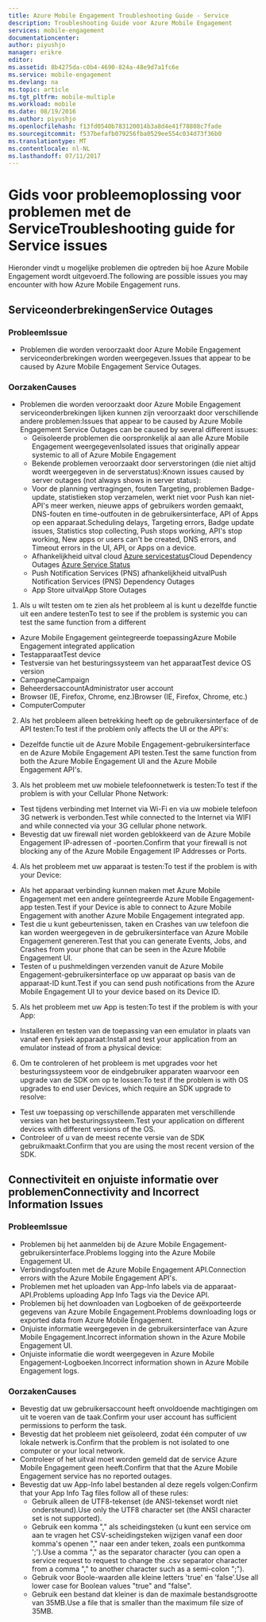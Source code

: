 ```yaml
---
title: Azure Mobile Engagement Troubleshooting Guide - Service
description: Troubleshooting Guide voor Azure Mobile Engagement
services: mobile-engagement
documentationcenter: 
author: piyushjo
manager: erikre
editor: 
ms.assetid: 8b4275da-c0b4-4690-824a-48e9d7a1fc6e
ms.service: mobile-engagement
ms.devlang: na
ms.topic: article
ms.tgt_pltfrm: mobile-multiple
ms.workload: mobile
ms.date: 08/19/2016
ms.author: piyushjo
ms.openlocfilehash: f13fd0540b783120014b3a8d4e41f78808c7fade
ms.sourcegitcommit: f537befafb079256fba0529ee554c034d73f36b0
ms.translationtype: MT
ms.contentlocale: nl-NL
ms.lasthandoff: 07/11/2017
---
```

# <a name="troubleshooting-guide-for-service-issues"></a><span data-ttu-id="ab32a-103">Gids voor probleemoplossing voor problemen met de Service</span><span class="sxs-lookup"><span data-stu-id="ab32a-103">Troubleshooting guide for Service issues</span></span>
<span data-ttu-id="ab32a-104">Hieronder vindt u mogelijke problemen die optreden bij hoe Azure Mobile Engagement wordt uitgevoerd.</span><span class="sxs-lookup"><span data-stu-id="ab32a-104">The following are possible issues you may encounter with how Azure Mobile Engagement runs.</span></span>

## <a name="service-outages"></a><span data-ttu-id="ab32a-105">Serviceonderbrekingen</span><span class="sxs-lookup"><span data-stu-id="ab32a-105">Service Outages</span></span>
### <a name="issue"></a><span data-ttu-id="ab32a-106">Probleem</span><span class="sxs-lookup"><span data-stu-id="ab32a-106">Issue</span></span>
* <span data-ttu-id="ab32a-107">Problemen die worden veroorzaakt door Azure Mobile Engagement serviceonderbrekingen worden weergegeven.</span><span class="sxs-lookup"><span data-stu-id="ab32a-107">Issues that appear to be caused by Azure Mobile Engagement Service Outages.</span></span>

### <a name="causes"></a><span data-ttu-id="ab32a-108">Oorzaken</span><span class="sxs-lookup"><span data-stu-id="ab32a-108">Causes</span></span>
* <span data-ttu-id="ab32a-109">Problemen die worden veroorzaakt door Azure Mobile Engagement serviceonderbrekingen lijken kunnen zijn veroorzaakt door verschillende andere problemen:</span><span class="sxs-lookup"><span data-stu-id="ab32a-109">Issues that appear to be caused by Azure Mobile Engagement Service Outages can be caused by several different issues:</span></span>
  * <span data-ttu-id="ab32a-110">Geïsoleerde problemen die oorspronkelijk al aan alle Azure Mobile Engagement weergegeven</span><span class="sxs-lookup"><span data-stu-id="ab32a-110">Isolated issues that originally appear systemic to all of Azure Mobile Engagement</span></span>
  * <span data-ttu-id="ab32a-111">Bekende problemen veroorzaakt door serverstoringen (die niet altijd wordt weergegeven in de serverstatus):</span><span class="sxs-lookup"><span data-stu-id="ab32a-111">Known issues caused by server outages (not always shows in server status):</span></span>
  * <span data-ttu-id="ab32a-112">Voor de planning vertragingen, fouten Targeting, problemen Badge-update, statistieken stop verzamelen, werkt niet voor Push kan niet-API's meer werken, nieuwe apps of gebruikers worden gemaakt, DNS-fouten en time-outfouten in de gebruikersinterface, API of Apps op een apparaat.</span><span class="sxs-lookup"><span data-stu-id="ab32a-112">Scheduling delays, Targeting errors, Badge update issues, Statistics stop collecting, Push stops working, API's stop working, New apps or users can't be created, DNS errors, and Timeout errors in the UI, API, or Apps on a device.</span></span>
  * <span data-ttu-id="ab32a-113">Afhankelijkheid uitval cloud [Azure servicestatus](http://status.azure.com/)</span><span class="sxs-lookup"><span data-stu-id="ab32a-113">Cloud Dependency Outages [Azure Service Status](http://status.azure.com/)</span></span>
  * <span data-ttu-id="ab32a-114">Push Notification Services (PNS) afhankelijkheid uitval</span><span class="sxs-lookup"><span data-stu-id="ab32a-114">Push Notification Services (PNS) Dependency Outages</span></span>
  * <span data-ttu-id="ab32a-115">App Store uitval</span><span class="sxs-lookup"><span data-stu-id="ab32a-115">App Store Outages</span></span>

1) <span data-ttu-id="ab32a-116">Als u wilt testen om te zien als het probleem al is kunt u dezelfde functie uit een andere testen</span><span class="sxs-lookup"><span data-stu-id="ab32a-116">To test to see if the problem is systemic you can test the same function from a different</span></span>

* <span data-ttu-id="ab32a-117">Azure Mobile Engagement geïntegreerde toepassing</span><span class="sxs-lookup"><span data-stu-id="ab32a-117">Azure Mobile Engagement integrated application</span></span>
* <span data-ttu-id="ab32a-118">Testapparaat</span><span class="sxs-lookup"><span data-stu-id="ab32a-118">Test device</span></span>
* <span data-ttu-id="ab32a-119">Testversie van het besturingssysteem van het apparaat</span><span class="sxs-lookup"><span data-stu-id="ab32a-119">Test device OS version</span></span>
* <span data-ttu-id="ab32a-120">Campagne</span><span class="sxs-lookup"><span data-stu-id="ab32a-120">Campaign</span></span>
* <span data-ttu-id="ab32a-121">Beheerdersaccount</span><span class="sxs-lookup"><span data-stu-id="ab32a-121">Administrator user account</span></span>
* <span data-ttu-id="ab32a-122">Browser (IE, Firefox, Chrome, enz.)</span><span class="sxs-lookup"><span data-stu-id="ab32a-122">Browser (IE, Firefox, Chrome, etc.)</span></span>
* <span data-ttu-id="ab32a-123">Computer</span><span class="sxs-lookup"><span data-stu-id="ab32a-123">Computer</span></span>

2) <span data-ttu-id="ab32a-124">Als het probleem alleen betrekking heeft op de gebruikersinterface of de API testen:</span><span class="sxs-lookup"><span data-stu-id="ab32a-124">To test if the problem only affects the UI or the API's:</span></span>

* <span data-ttu-id="ab32a-125">Dezelfde functie uit de Azure Mobile Engagement-gebruikersinterface en de Azure Mobile Engagement API testen.</span><span class="sxs-lookup"><span data-stu-id="ab32a-125">Test the same function from both the Azure Mobile Engagement UI and the Azure Mobile Engagement API's.</span></span>

3) <span data-ttu-id="ab32a-126">Als het probleem met uw mobiele telefoonnetwerk is testen:</span><span class="sxs-lookup"><span data-stu-id="ab32a-126">To test if the problem is with your Cellular Phone Network:</span></span>

* <span data-ttu-id="ab32a-127">Test tijdens verbinding met Internet via Wi-Fi en via uw mobiele telefoon 3G netwerk is verbonden.</span><span class="sxs-lookup"><span data-stu-id="ab32a-127">Test while connected to the Internet via WIFI and while connected via your 3G cellular phone network.</span></span>
* <span data-ttu-id="ab32a-128">Bevestig dat uw firewall niet worden geblokkeerd van de Azure Mobile Engagement IP-adressen of -poorten.</span><span class="sxs-lookup"><span data-stu-id="ab32a-128">Confirm that your firewall is not blocking any of the Azure Mobile Engagement IP Addresses or Ports.</span></span>

4) <span data-ttu-id="ab32a-129">Als het probleem met uw apparaat is testen:</span><span class="sxs-lookup"><span data-stu-id="ab32a-129">To test if the problem is with your Device:</span></span>

* <span data-ttu-id="ab32a-130">Als het apparaat verbinding kunnen maken met Azure Mobile Engagement met een andere geïntegreerde Azure Mobile Engagement-app testen.</span><span class="sxs-lookup"><span data-stu-id="ab32a-130">Test if your Device is able to connect to Azure Mobile Engagement with another Azure Mobile Engagement integrated app.</span></span>
* <span data-ttu-id="ab32a-131">Test die u kunt gebeurtenissen, taken en Crashes van uw telefoon die kan worden weergegeven in de gebruikersinterface van Azure Mobile Engagement genereren.</span><span class="sxs-lookup"><span data-stu-id="ab32a-131">Test that you can generate Events, Jobs, and Crashes from your phone that can be seen in the Azure Mobile Engagement UI.</span></span> 
* <span data-ttu-id="ab32a-132">Testen of u pushmeldingen verzenden vanuit de Azure Mobile Engagement-gebruikersinterface op uw apparaat op basis van de apparaat-ID kunt.</span><span class="sxs-lookup"><span data-stu-id="ab32a-132">Test if you can send push notifications from the Azure Mobile Engagement UI to your device based on its Device ID.</span></span> 

5) <span data-ttu-id="ab32a-133">Als het probleem met uw App is testen:</span><span class="sxs-lookup"><span data-stu-id="ab32a-133">To test if the problem is with your App:</span></span>

* <span data-ttu-id="ab32a-134">Installeren en testen van de toepassing van een emulator in plaats van vanaf een fysiek apparaat:</span><span class="sxs-lookup"><span data-stu-id="ab32a-134">Install and test your application from an emulator instead of from a physical device:</span></span>

6) <span data-ttu-id="ab32a-135">Om te controleren of het probleem is met upgrades voor het besturingssysteem voor de eindgebruiker apparaten waarvoor een upgrade van de SDK om op te lossen:</span><span class="sxs-lookup"><span data-stu-id="ab32a-135">To test if the problem is with OS upgrades to end user Devices, which require an SDK upgrade to resolve:</span></span>

* <span data-ttu-id="ab32a-136">Test uw toepassing op verschillende apparaten met verschillende versies van het besturingssysteem.</span><span class="sxs-lookup"><span data-stu-id="ab32a-136">Test your application on different devices with different versions of the OS.</span></span>
* <span data-ttu-id="ab32a-137">Controleer of u van de meest recente versie van de SDK gebruikmaakt.</span><span class="sxs-lookup"><span data-stu-id="ab32a-137">Confirm that you are using the most recent version of the SDK.</span></span>

## <a name="connectivity-and-incorrect-information-issues"></a><span data-ttu-id="ab32a-138">Connectiviteit en onjuiste informatie over problemen</span><span class="sxs-lookup"><span data-stu-id="ab32a-138">Connectivity and Incorrect Information Issues</span></span>
### <a name="issue"></a><span data-ttu-id="ab32a-139">Probleem</span><span class="sxs-lookup"><span data-stu-id="ab32a-139">Issue</span></span>
* <span data-ttu-id="ab32a-140">Problemen bij het aanmelden bij de Azure Mobile Engagement-gebruikersinterface.</span><span class="sxs-lookup"><span data-stu-id="ab32a-140">Problems logging into the Azure Mobile Engagement UI.</span></span>
* <span data-ttu-id="ab32a-141">Verbindingsfouten met de Azure Mobile Engagement API.</span><span class="sxs-lookup"><span data-stu-id="ab32a-141">Connection errors with the Azure Mobile Engagement API's.</span></span>
* <span data-ttu-id="ab32a-142">Problemen met het uploaden van App-Info labels via de apparaat-API.</span><span class="sxs-lookup"><span data-stu-id="ab32a-142">Problems uploading App Info Tags via the Device API.</span></span>
* <span data-ttu-id="ab32a-143">Problemen bij het downloaden van Logboeken of de geëxporteerde gegevens van Azure Mobile Engagement.</span><span class="sxs-lookup"><span data-stu-id="ab32a-143">Problems downloading logs or exported data from Azure Mobile Engagement.</span></span>
* <span data-ttu-id="ab32a-144">Onjuiste informatie weergegeven in de gebruikersinterface van Azure Mobile Engagement.</span><span class="sxs-lookup"><span data-stu-id="ab32a-144">Incorrect information shown in the Azure Mobile Engagement UI.</span></span>
* <span data-ttu-id="ab32a-145">Onjuiste informatie die wordt weergegeven in Azure Mobile Engagement-Logboeken.</span><span class="sxs-lookup"><span data-stu-id="ab32a-145">Incorrect information shown in Azure Mobile Engagement logs.</span></span>

### <a name="causes"></a><span data-ttu-id="ab32a-146">Oorzaken</span><span class="sxs-lookup"><span data-stu-id="ab32a-146">Causes</span></span>
* <span data-ttu-id="ab32a-147">Bevestig dat uw gebruikersaccount heeft onvoldoende machtigingen om uit te voeren van de taak.</span><span class="sxs-lookup"><span data-stu-id="ab32a-147">Confirm your user account has sufficient permissions to perform the task.</span></span>
* <span data-ttu-id="ab32a-148">Bevestig dat het probleem niet geïsoleerd, zodat één computer of uw lokale netwerk is.</span><span class="sxs-lookup"><span data-stu-id="ab32a-148">Confirm that the problem is not isolated to one computer or your local network.</span></span>
* <span data-ttu-id="ab32a-149">Controleer of het uitval moet worden gemeld dat de service Azure Mobile Engagement geen heeft.</span><span class="sxs-lookup"><span data-stu-id="ab32a-149">Confirm that that the Azure Mobile Engagement service has no reported outages.</span></span>
* <span data-ttu-id="ab32a-150">Bevestig dat uw App-Info label bestanden al deze regels volgen:</span><span class="sxs-lookup"><span data-stu-id="ab32a-150">Confirm that your App Info Tag files follow all of these rules:</span></span>
  * <span data-ttu-id="ab32a-151">Gebruik alleen de UTF8-tekenset (de ANSI-tekenset wordt niet ondersteund).</span><span class="sxs-lookup"><span data-stu-id="ab32a-151">Use only the UTF8 character set (the ANSI character set is not supported).</span></span>
  * <span data-ttu-id="ab32a-152">Gebruik een komma "," als scheidingsteken (u kunt een service om aan te vragen het CSV-scheidingsteken wijzigen vanaf een door komma's openen "," naar een ander teken, zoals een puntkomma ';').</span><span class="sxs-lookup"><span data-stu-id="ab32a-152">Use a comma "," as the separator character (you can open a service request to request to change the .csv separator character from a comma "," to another character such as a semi-colon ";").</span></span>
  * <span data-ttu-id="ab32a-153">Gebruik voor Boole-waarden alle kleine letters 'true' en 'false'.</span><span class="sxs-lookup"><span data-stu-id="ab32a-153">Use all lower case for Boolean values "true" and "false".</span></span>
  * <span data-ttu-id="ab32a-154">Gebruik een bestand dat kleiner is dan de maximale bestandsgrootte van 35MB.</span><span class="sxs-lookup"><span data-stu-id="ab32a-154">Use a file that is smaller than the maximum file size of 35MB.</span></span>

